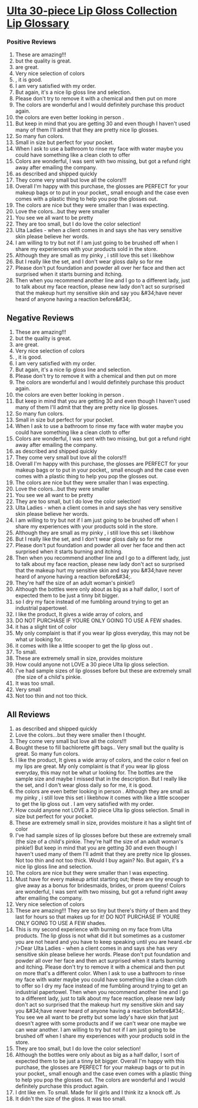 # [Ulta 30-piece Lip Gloss Collection Lip Glossary](https://products.checkmycream.com/products/Ulta-30-piece-Lip-Gloss-Collection-Lip-Glossary.html)

### Positive Reviews

<ol>
      <li>These are amazing!!!</li>
      <li>but the quality is great.</li>
      <li>are great.</li>
      <li>Very nice selection of colors</li>
      <li>, it is good.</li>
      <li>I am very satisfied with my order.</li>
      <li>But again, it&#x27;s a nice lip gloss line and selection.</li>
      <li>Please don&#x27;t try to remove it with a chemical and then put on more</li>
      <li>The colors are wonderful and I would definitely purchase this product again.</li>
      <li>the colors are even better looking in person .</li>
      <li>But keep in mind that you are getting 30 and even though I haven&#x27;t used many of them I&#x27;ll admit that they are pretty nice lip glosses.</li>
      <li>So many fun colors.</li>
      <li>Small in size but perfect for your pocket.</li>
      <li>When I ask to use a bathroom to rinse my face with water maybe you could have something like a clean cloth to offer</li>
      <li>Colors are wonderful, I was sent with two missing, but got a refund right away after emailing the company.</li>
      <li>as described and shipped quickly</li>
      <li>They come very small but love all the colors!!!</li>
      <li>Overall I&#x27;m happy with this purchase, the glosses are PERFECT for your makeup bags or to put in your pocket,, small enough and the case even comes with a plastic thing to help you pop the glosses out.</li>
      <li>The colors are nice but they were smaller than I was expecting.</li>
      <li>Love the colors...but they were smaller</li>
      <li>You see we all want to be pretty</li>
      <li>They are too small, but I do love the color selection!</li>
      <li>Ulta Ladies - when a client comes in and says she has very sensitive skin please believe her words.</li>
      <li>I am willing to try but not if I am just going to be brushed off when I share my experiences with your products sold in the store.</li>
      <li>Although they are small as my pinky , i still love this set i likebhow</li>
      <li>But I really like the set, and I don&#x27;t wear gloss daily so for me</li>
      <li>Please don&#x27;t put foundation and powder all over her face and then act surprised when it starts burning and itching.</li>
      <li>Then when you recommend another line and I go to a different lady, just to talk about my face reaction, please new lady don&#x27;t act so surprised that the makeup hurt my sensitive skin and say you &amp;#34;have never heard of anyone having a reaction before&amp;#34;.</li>
</ol>


<h2>Negative Reviews</h2>
<ol>
<li> These are amazing!!!</li>
<li> but the quality is great.</li>
<li> are great.</li>
<li> Very nice selection of colors</li>
<li> , it is good.</li>
<li> I am very satisfied with my order.</li>
<li> But again, it&#x27;s a nice lip gloss line and selection.</li>
<li> Please don&#x27;t try to remove it with a chemical and then put on more</li>
<li> The colors are wonderful and I would definitely purchase this product again.</li>
<li> the colors are even better looking in person .</li>
<li> But keep in mind that you are getting 30 and even though I haven&#x27;t used many of them I&#x27;ll admit that they are pretty nice lip glosses.</li>
<li> So many fun colors.</li>
<li> Small in size but perfect for your pocket.</li>
<li> When I ask to use a bathroom to rinse my face with water maybe you could have something like a clean cloth to offer</li>
<li> Colors are wonderful, I was sent with two missing, but got a refund right away after emailing the company.</li>
<li> as described and shipped quickly</li>
<li> They come very small but love all the colors!!!</li>
<li> Overall I&#x27;m happy with this purchase, the glosses are PERFECT for your makeup bags or to put in your pocket,, small enough and the case even comes with a plastic thing to help you pop the glosses out.</li>
<li> The colors are nice but they were smaller than I was expecting.</li>
<li> Love the colors...but they were smaller</li>
<li> You see we all want to be pretty</li>
<li> They are too small, but I do love the color selection!</li>
<li> Ulta Ladies - when a client comes in and says she has very sensitive skin please believe her words.</li>
<li> I am willing to try but not if I am just going to be brushed off when I share my experiences with your products sold in the store.</li>
<li> Although they are small as my pinky , i still love this set i likebhow</li>
<li> But I really like the set, and I don&#x27;t wear gloss daily so for me</li>
<li> Please don&#x27;t put foundation and powder all over her face and then act surprised when it starts burning and itching.</li>
<li> Then when you recommend another line and I go to a different lady, just to talk about my face reaction, please new lady don&#x27;t act so surprised that the makeup hurt my sensitive skin and say you &amp;#34;have never heard of anyone having a reaction before&amp;#34;.</li>
<li> They&#x27;re half the size of an adult woman&#x27;s pinkie!)</li>
<li> Although the bottles were only about as big as a half dallor, I sort of expected them to be  just a tinny bit bigger.</li>
<li> so I dry my face instead of me fumbling around trying to get an industrial papertowel.</li>
<li> I like the product, It gives a wide array of colors, and</li>
<li> DO NOT PURCHASE IF YOURE ONLY GOING TO USE A FEW shades.</li>
<li> it has a slight tint of color</li>
<li> My only complaint is that if you wear lip gloss everyday, this may not be what ur looking for.</li>
<li> it comes with like a little scooper to get the lip gloss out .</li>
<li> To small.  </li>
<li> These are extremely small in size, provides moisture</li>
<li> How could anyone not LOVE a 30 piece Ulta lip gloss selection.  </li>
<li> I&#x27;ve had sample sizes of lip glosses before but these are extremely small (the size of a child&#x27;s pinkie.</li>
<li> It was too small.</li>
<li> Very small</li>
<li> Not too thin and not too thick.</li>
</ol>

<h2>All Reviews</h2>

<ol>
    <li> as described and shipped quickly</li>
    <li> Love the colors...but they were smaller then I thought.</li>
    <li> They come very small but love all the colors!!!</li>
    <li> Bought these to fill bachlorette gift bags.. Very small but the quality is great. So many fun colors.</li>
    <li> I like the product, It gives a wide array of colors, and the color n feel on my lips are great. My only complaint is that if you wear lip gloss everyday, this may not be what ur looking for. The bottles are the sample size and maybe I missed that in the description. But I really like the set, and I don&#x27;t wear gloss daily so for me, it is good.</li>
    <li> the colors are even better looking in person . Although they are small as my pinky , i still love this set i likebhow it comes with like a little scooper to get the lip gloss out . I am very satisfied with my order.</li>
    <li> How could anyone not LOVE a 30 piece Ulta lip gloss selection.  Small in size but perfect for your pocket.</li>
    <li> These are extremely small in size, provides moisture it has a slight tint of color</li>
    <li> I&#x27;ve had sample sizes of lip glosses before but these are extremely small (the size of a child&#x27;s pinkie. They&#x27;re half the size of an adult woman&#x27;s pinkie!) But keep in mind that you are getting 30 and even though I haven&#x27;t used many of them I&#x27;ll admit that they are pretty nice lip glosses. Not too thin and not too thick. Would I buy again? No. But again, it&#x27;s a nice lip gloss line and selection.</li>
    <li> The colors are nice but they were smaller than I was expecting.</li>
    <li> Must have for every makeup artist starting out; these are tiny enough to give away as a bonus for bridesmaids, brides, or prom queens! Colors are wonderful, I was sent with two missing, but got a refund right away after emailing the company.</li>
    <li> Very nice selection of colors</li>
    <li> These are amazing!!! They are so tiny but there&#x27;s thirty of them and they last for hours so that makes up for it! DO NOT PURCHASE IF YOURE ONLY GOING TO USE A FEW shades.</li>
    <li> This is my second experience with burning on my face from Ulta products.  The lip gloss is not what did it but sometimes as a customer you are not heard and you have to keep speaking until you are heard.&lt;br /&gt;Dear Ulta Ladies - when a client comes in and says she has very sensitive skin please believe her words. Please don&#x27;t put foundation and powder all over her face and then act surprised when it starts burning and itching. Please don&#x27;t try to remove it with a chemical and then put on more that&#x27;s a different color. When I ask to use a bathroom to rinse my face with water maybe you could have something like a clean cloth to offer so I dry my face instead of me fumbling around trying to get an industrial papertowel. Then when you recommend another line and I go to a different lady, just to talk about my face reaction, please new lady don&#x27;t act so surprised that the makeup hurt my sensitive skin and say you &amp;#34;have never heard of anyone having a reaction before&amp;#34;. You see we all want to be pretty but some lady&#x27;s have skin that just doesn&#x27;t agree with some products and if we can&#x27;t wear one maybe we can wear another. I am willing to try but not if I am just going to be brushed off when I share my experiences with your products sold in the store.</li>
    <li> They are too small, but I do love the color selection!</li>
    <li> Although the bottles were only about as big as a half dallor, I sort of expected them to be  just a tinny bit bigger. Overall I&#x27;m happy with this purchase, the glosses are PERFECT for your makeup bags or to put in your pocket,, small enough and the case even comes with a plastic thing to help you pop the glosses out. The colors are wonderful and I would definitely purchase this product again.</li>
    <li> I dnt like em. To small.  Made for lil girls and I think itz a knock off. Js</li>
    <li> It didn&#x27;t the size of the gloss.  It was too small.</li>
</ol>




